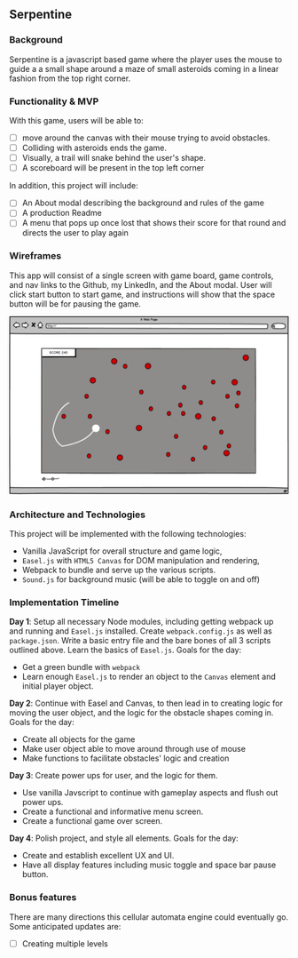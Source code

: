 ## Serpentine

### Background

Serpentine is a javascript based game where the player uses the mouse to guide a a small shape around a maze of small asteroids coming in a linear fashion from the top right corner.  

### Functionality & MVP  

With this game, users will be able to:

- [ ] move around the canvas with their mouse trying to avoid obstacles.
- [ ] Colliding with asteroids ends the game.
- [ ] Visually, a trail will snake behind the user's shape.
- [ ] A scoreboard will be present in the top left corner

In addition, this project will include:

- [ ] An About modal describing the background and rules of the game
- [ ] A production Readme
- [ ] A menu that pops up once lost that shows their score for that round and directs the user to play again

### Wireframes

This app will consist of a single screen with game board, game controls, and nav links to the Github, my LinkedIn,
and the About modal.  User will click start button to start game, and instructions will show that the space button will be for pausing the game.

![wireframes](/gameplay.png)

### Architecture and Technologies

This project will be implemented with the following technologies:

- Vanilla JavaScript for overall structure and game logic,
- `Easel.js` with `HTML5 Canvas` for DOM manipulation and rendering,
- Webpack to bundle and serve up the various scripts.
- `Sound.js` for background music (will be able to toggle on and off)

### Implementation Timeline

**Day 1**: Setup all necessary Node modules, including getting webpack up and running and `Easel.js` installed.  Create `webpack.config.js` as well as `package.json`.  Write a basic entry file and the bare bones of all 3 scripts outlined above.  Learn the basics of `Easel.js`.  Goals for the day:

- Get a green bundle with `webpack`
- Learn enough `Easel.js` to render an object to the `Canvas` element and initial player object.

**Day 2**: Continue with Easel and Canvas, to then lead in to creating logic for moving the user object, and the logic for the obstacle shapes coming in.  Goals for the day:

- Create all objects for the game
- Make user object able to move around through use of mouse
- Make functions to facilitate obstacles' logic and creation

**Day 3**: Create power ups for user, and the logic for them.

- Use vanilla Javscript to continue with gameplay aspects and flush out power ups.
- Create a functional and informative menu screen.
- Create a functional game over screen.


**Day 4**: Polish project, and style all elements. Goals for the day:

- Create and establish excellent UX and UI.
- Have all display features including music toggle and space bar pause button.


### Bonus features

There are many directions this cellular automata engine could eventually go.  Some anticipated updates are:

- [ ] Creating multiple levels

